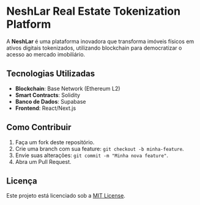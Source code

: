 # NeshLar Real Estate Tokenization Platform

A **NeshLar** é uma plataforma inovadora que transforma imóveis físicos em ativos digitais tokenizados, utilizando blockchain para democratizar o acesso ao mercado imobiliário.

## Tecnologias Utilizadas
- **Blockchain**: Base Network (Ethereum L2)
- **Smart Contracts**: Solidity
- **Banco de Dados**: Supabase
- **Frontend**: React/Next.js

## Como Contribuir
1. Faça um fork deste repositório.
2. Crie uma branch com sua feature: `git checkout -b minha-feature`.
3. Envie suas alterações: `git commit -m "Minha nova feature"`.
4. Abra um Pull Request.

## Licença
Este projeto está licenciado sob a [MIT License](LICENSE).
